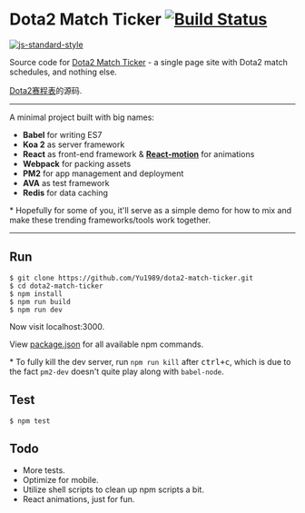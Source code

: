 # Dota2 Match Ticker [![Build Status](https://img.shields.io/travis/Yu1989/dota2-match-ticker/master.svg?style=flat-square)](https://travis-ci.org/Yu1989/dota2-match-ticker)

[![js-standard-style](https://cdn.rawgit.com/feross/standard/master/badge.svg)](https://github.com/feross/standard)

Source code for [Dota2 Match Ticker](http://dota.jiangyu.rocks) - a single page site with Dota2 match schedules, and nothing else.

[Dota2赛程表](http://dota.jiangyu.rocks)的源码.

-----

A minimal project built with big names:
- **Babel** for writing ES7
- **Koa 2** as server framework
- **React** as front-end framework & [**React-motion**](https://github.com/chenglou/react-motion) for animations
- **Webpack** for packing assets
- **PM2** for app management and deployment
- **AVA** as test framework
- **Redis** for data caching

\* Hopefully for some of you, it'll serve as a simple demo for how to mix and make these trending frameworks/tools work together.

-----

## Run
```
$ git clone https://github.com/Yu1989/dota2-match-ticker.git
$ cd dota2-match-ticker
$ npm install
$ npm run build
$ npm run dev
```
Now visit localhost:3000.

View [package.json](https://github.com/Yu1989/dota2-match-ticker/blob/master/package.json#L7-L12) for all available npm commands.

\* To fully kill the dev server, run `npm run kill` after <kbd>ctrl+c</kbd>, which is due to the fact `pm2-dev` doesn't quite play along with `babel-node`.


## Test
```
$ npm test
```

## Todo
- More tests.
- Optimize for mobile.
- Utilize shell scripts to clean up npm scripts a bit.
- React animations, just for fun.
